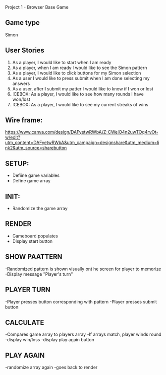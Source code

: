 Project 1 - Browser Base Game

## Game type
Simon

## User Stories
1. As a player, I would like to start when I am ready
2. As a player, when I am ready I would like to see the Simon pattern
3. As a player, I would like to click buttons for my Simon selection
4. As a user I would like to press submit when I am done selecting my answers
5. As a user, after I submit my patter I would like to know if I won or lost
6. ICEBOX: As a player, I would like to see how many rounds I have won/lost
7. ICEBOX: As a player, I would like to see my current streaks of wins


## Wire frame: 
https://www.canva.com/design/DAFyetwRWbA/Z-CWeIO4n2uwTOq4rvOt-w/edit?utm_content=DAFyetwRWbA&utm_campaign=designshare&utm_medium=link2&utm_source=sharebutton



## SETUP:
- Defiine game variables 
- Define game array

## INIT:
- Randomize the game array

## RENDER
- Gameboard populates
- Display start button

## SHOW PAATTERN
-Randomized pattern is shown visually ont he screen for player to memorize
-Display message "Player's turn"

## PLAYER TURN
-Player presses button corresponding with pattern 
-Player presses submit button

## CALCULATE
-Compares game array to players array
-If arrays match, player winds round
-display win/loss
-display play again button

## PLAY AGAIN
-randomize array again
-goes back to render



